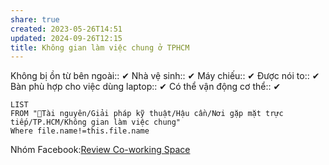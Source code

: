 ```yaml
---
share: true
created: 2023-05-26T14:51
updated: 2024-09-26T12:15
title: Không gian làm việc chung ở TPHCM
---
```

Không bị ồn từ bên ngoài:: ✔
Nhà vệ sinh:: ✔
Máy chiếu:: ✔
Được nói to:: ✔
Bàn phù hợp cho việc dùng laptop:: ✔
Có thể vận động cơ thể:: ✔

```dataview
LIST
FROM "📜Tài nguyên/Giải pháp kỹ thuật/Hậu cần/Nơi gặp mặt trực tiếp/TP.HCM/Không gian làm việc chung"
Where file.name!=this.file.name
```

Nhóm Facebook:[Review Co-working Space](https://www.facebook.com/groups/1773972416068355)